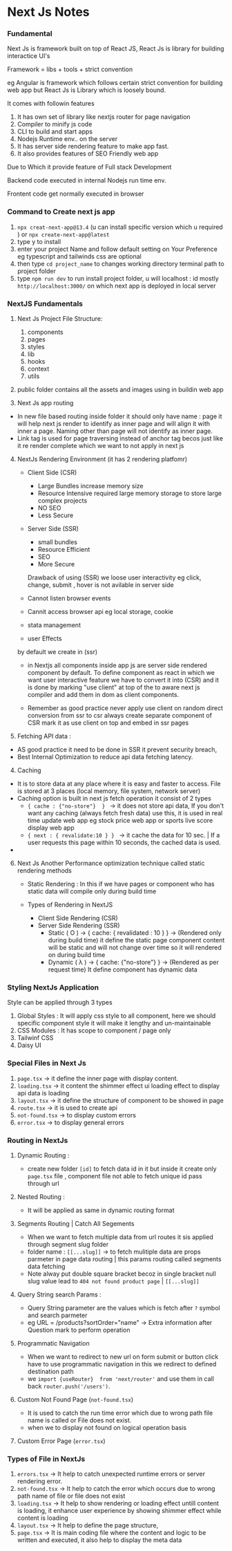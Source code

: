 # Next Js Notes

### Fundamental

Next Js is framework built on top of React JS,
React Js is library for building interactice UI's

Framework = libs + tools + strict convention

eg Angular is framework which follows certain strict convention for building web app
but React Js is Library which is loosely bound.

It comes with followin features

1. It has own set of library like nextjs router for page navigation
2. Compiler to minify js code
3. CLI to build and start apps
4. Nodejs Runtime env.. on the server
5. It has server side rendering feature to make app fast.
6. It also provides features of SEO Friendly web app

Due to Which it provide feature of Full stack Development

Backend code executed in internal Nodejs run time env.

Frontent code get normally executed in browser

### Command to Create next js app

1. `npx creat-next-app@13.4` (u can install specific version which u required ) or `npx create-next-app@latest`
2. type y to install
3. enter your project Name and follow default setting on Your Preference eg typescript and tailwinds css are optional
4. then type `cd project_name` to changes working directory terminal path to project folder
5. type `npm run dev` to run install project folder, u will localhost : id mostly `http://localhost:3000/` on which next app is deployed in local server

### NextJS Fundamentals

1. Next Js Project File Structure:

   1. components
   2. pages
   3. styles
   4. lib
   5. hooks
   6. context
   7. utils

2. public folder contains all the assets and images using in buildin web app

3. Next Js app routing

- In new file based routing inside folder it should only have name : page it will help next js render to identify as inner page and will align it with inner a page. Naming other than page will not identify as inner page.
- Link tag is used for page traversing instead of anchor tag becos just like it re render complete which we want to not apply in next js

4. NextJs Rendering Environment (it has 2 rendering platfomr)

   - Client Side (CSR)
     - Large Bundles increase memory size
     - Resource Intensive required large memory storage to store large complex projects
     - NO SEO
     - Less Secure
   - Server Side (SSR)

     - small bundles
     - Resource Efficient
     - SEO
     - More Secure

     Drawback of using (SSR) we loose user interactivity eg click, change, submit , hover is not avilable in server side

   - Cannot listen browser events
   - Cannit access browser api eg local storage, cookie
   - stata management
   - user Effects

   by default we create in (ssr)

   - in Nextjs all components inside app js are server side rendered component by default. To define component as react in which we want user interactive feature we have to convert it into (CSR) and it is done by marking "use client" at top of the to aware next js compiler and add them in dom as client components.

   - Remember as good practice never apply use client on random direct conversion from ssr to csr always create separate component of CSR mark it as use client on top and embed in ssr pages

5. Fetching API data :

- AS good practice it need to be done in SSR it prevent security breach,
- Best Internal Optimization to reduce api data fetching latency.

4. Caching

- It is to store data at any place where it is easy and faster to access. File is stored at 3 places (local memory, file system, network server)
- Caching option is built in next js fetch operation it consist of 2 types
  - `{ cache : {"no-store"}  } ` -> it does not store api data, If you don't want any caching (always fetch fresh data) use this, it is used in real time update web app eg stock price web app or sports live score display web app
  - `{ next : { revalidate:10 } } ` -> it cache the data for 10 sec. | If a user requests this page within 10 seconds, the cached data is used.
-

6. Next Js Another Performance optimization technique called static rendering methods

   - Static Rendering : In this if we have pages or component who has static data will compile only during build time
   - Types of Rendering in NextJS

     - Client Side Rendering (CSR)
     - Server Side Rendering (SSR)
       - Static ( O ) -> { cache: { revalidated : 10 } } -> (Rendered only during build time) it define the static page component content will be static and will not change over time so it will rendered on during build time
       - Dynamic ( λ ) -> { cache: {"no-store"} } -> (Rendered as per request time) It define component has dynamic data

### Styling NextJs Application

Style can be applied through 3 types

1. Global Styles : It will apply css style to all component, here we should specific component style it will make it lengthy and un-maintainable
2. CSS Modules : It has scope to component / page only
3. Tailwinf CSS
4. Daisy UI

### Special Files in Next Js

1. `page.tsx` -> it define the inner page with display content.
2. `loading.tsx` -> it content the shimmer effect ui loading effect to display api data is loading
3. `layout.tsx` -> it define the structure of component to be showed in page
4. `route.tsx` -> it is used to create api
5. `not-found.tsx` -> to display custom errors
6. `error.tsx` -> to display general errors

### Routing in NextJs

1. Dynamic Routing :

   - create new folder `[id]` to fetch data id in it but inside it create only `page.tsx` file , component file not able to fetch unique id pass through url

2. Nested Routing :

   - It will be applied as same in dynamic routing format

3. Segments Routing | Catch All Segements

   - When we want to fetch multiple data from url routes it sis applied through segment slug folder
   - folder name : `[[...slug]]` -> to fetch mulitiple data are props parmeter in page data routing | this params routing called segments data fetching
   - Note alway put double square bracket becoz in single bracket null slug value lead to `404 not found product page` | `[[...slug]]`

4. Query String search Params :

   - Query String parameter are the values which is fetch after `?` symbol and search parmeter
   - eg URL = /products?sortOrder="name" -> Extra information after Question mark to perform operation

5. Programmatic Navigation

   - When we want to redirect to new url on form submit or button click have to use programmatic navigation in this we redirect to defined destination path
   - we `import {useRouter}  from 'next/router'` and use them in call back `router.push('/users')`.

6. Custom Not Found Page (`not-found.tsx`)

   - It is used to catch the run time error which due to wrong path file name is called or File does not exist.
   - when we to display not found on logical operation basis

7. Custom Error Page (`error.tsx`)

### Types of File in NextJs

1. `errors.tsx` -> It help to catch unexpected runtime errors or server rendering error.
2. `not-found.tsx` -> It help to catch the error which occurs due to wrong path name of file or file does not exist
3. `loading.tsx` -> It help to show rendering or loading effect untill content is loading, it enhance user experience by showing shimmer effect while content is loading
4. `layout.tsx` -> It help to define the page structure,
5. `page.tsx` -> It is main coding file where the content and logic to be written and executed, it also help to display the meta data
